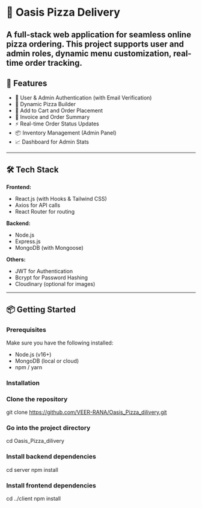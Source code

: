 # 🍕 Oasis Pizza Delivery

A full-stack web application for seamless online pizza ordering. This project supports user and admin roles, dynamic menu customization, real-time order tracking.
---

## 🚀 Features

- 👤 User & Admin Authentication (with Email Verification)
- 🍕 Dynamic Pizza Builder
- 🛒 Add to Cart and Order Placement
- 🧾 Invoice and Order Summary
- ⚡ Real-time Order Status Updates
- 📦 Inventory Management (Admin Panel)
- 📈 Dashboard for Admin Stats

---

## 🛠️ Tech Stack

**Frontend:**
- React.js (with Hooks & Tailwind CSS)
- Axios for API calls
- React Router for routing

**Backend:**
- Node.js
- Express.js
- MongoDB (with Mongoose)

**Others:**
- JWT for Authentication
- Bcrypt for Password Hashing
- Cloudinary (optional for images)

---

## 📦 Getting Started

### Prerequisites

Make sure you have the following installed:
- Node.js (v16+)
- MongoDB (local or cloud)
- npm / yarn

### Installation


### Clone the repository
git clone https://github.com/VEER-RANA/Oasis_Pizza_dilivery.git

### Go into the project directory
cd Oasis_Pizza_dilivery

### Install backend dependencies
cd server
npm install

### Install frontend dependencies
cd ../client
npm install
